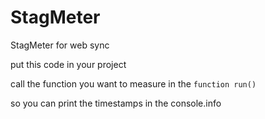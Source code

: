 # StagMeter
StagMeter for web sync

put this code in your project

call the function you want to measure in the `function run()`

so you can print the timestamps in the console.info
